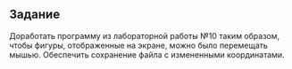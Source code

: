 ## Задание

Доработать программу из лабораторной работы №10 таким образом, чтобы фигуры, отображенные на экране, можно было перемещать мышью. Обеспечить сохранение файла с измененными координатами.